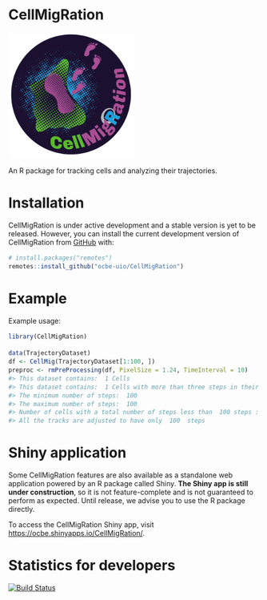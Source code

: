 CellMigRation
=======

<!--
###############################################################################
######## DO NOT EDIT THIS FILE DIRECTLY. PLEASE READ THE COMMENT BELOW ########
###############################################################################

README.md is generated from README.Rmd. Please edit the Rmd file and regenerate
this one by running `rmarkdown::render("README.Rmd)` in R.
-->

<img src="cell_migration_logo.png" width="50%" alt="CellMigRation">

An R package for tracking cells and analyzing their trajectories.

Installation
============

CellMigRation is under active development and a stable version is yet to be released. However, you can install the current development version of CellMigRation from [GitHub](https://github.com/) with:

``` r
# install.packages("remotes")
remotes::install_github("ocbe-uio/CellMigRation")
```

Example
=======

Example usage:

``` r
library(CellMigRation)

data(TrajectoryDataset)
df <- CellMig(TrajectoryDataset[1:100, ])
preproc <- rmPreProcessing(df, PixelSize = 1.24, TimeInterval = 10)
#> This dataset contains:  1 Cells
#> This dataset contains:  1 Cells with more than three steps in their tracks
#> The minimum number of steps:  100
#> The maximum number of steps:  100
#> Number of cells with a total number of steps less than  100 steps : 0
#> All the tracks are adjusted to have only  100  steps
```

Shiny application
=================

Some CellMigRation features are also available as a standalone web application powered by an R package called Shiny. **The Shiny app is still under construction**, so it is not feature-complete and is not guaranteed to perform as expected. Until release, we advise you to use the R package directly.

To access the CellMigRation Shiny app, visit <https://ocbe.shinyapps.io/CellMigRation/>.

Statistics for developers
=========================

<!-- badges: start -->
[![Build Status](https://travis-ci.org/ocbe-uio/CellMigRation.svg?branch=master)](https://travis-ci.org/ocbe-uio/CellMigRation) <!-- badges: end -->
